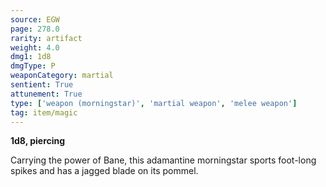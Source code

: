 ```yaml
---
source: EGW
page: 278.0
rarity: artifact
weight: 4.0
dmg1: 1d8
dmgType: P
weaponCategory: martial
sentient: True
attunement: True
type: ['weapon (morningstar)', 'martial weapon', 'melee weapon']
tag: item/magic
---
```


**1d8, piercing**

Carrying the power of Bane, this adamantine morningstar sports foot-long spikes and has a jagged blade on its pommel.


